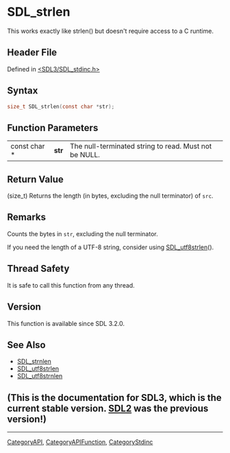 # SDL_strlen

This works exactly like strlen() but doesn't require access to a C runtime.

## Header File

Defined in [<SDL3/SDL_stdinc.h>](https://github.com/libsdl-org/SDL/blob/main/include/SDL3/SDL_stdinc.h)

## Syntax

```c
size_t SDL_strlen(const char *str);
```

## Function Parameters

|              |         |                                                       |
| ------------ | ------- | ----------------------------------------------------- |
| const char * | **str** | The null-terminated string to read. Must not be NULL. |

## Return Value

(size_t) Returns the length (in bytes, excluding the null terminator) of
`src`.

## Remarks

Counts the bytes in `str`, excluding the null terminator.

If you need the length of a UTF-8 string, consider using
[SDL_utf8strlen](SDL_utf8strlen)().

## Thread Safety

It is safe to call this function from any thread.

## Version

This function is available since SDL 3.2.0.

## See Also

- [SDL_strnlen](SDL_strnlen)
- [SDL_utf8strlen](SDL_utf8strlen)
- [SDL_utf8strnlen](SDL_utf8strnlen)


## (This is the documentation for SDL3, which is the current stable version. [SDL2](https://wiki.libsdl.org/SDL2/) was the previous version!)



----
[CategoryAPI](CategoryAPI), [CategoryAPIFunction](CategoryAPIFunction), [CategoryStdinc](CategoryStdinc)

